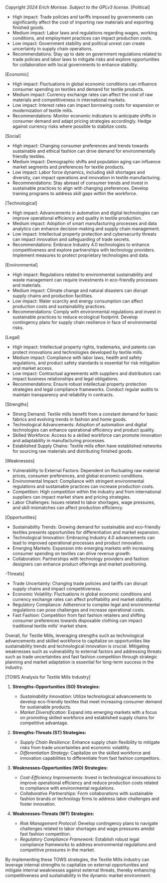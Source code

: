 *Copyright 2024 Erich Morisse.  Subject to the GPLv3 license.*
[Political]
- High impact: Trade policies and tariffs imposed by governments can significantly affect the cost of importing raw materials and exporting finished goods.
- Medium impact: Labor laws and regulations regarding wages, working conditions, and employment practices can impact production costs.
- Low impact: Government stability and political unrest can create uncertainty in supply chain operations.
- Recommendations: Stay up to date on government regulations related to trade policies and labor laws to mitigate risks and explore opportunities for collaboration with local governments to enhance stability.

[Economic]
- High impact: Fluctuations in global economic conditions can influence consumer spending on textiles and demand for textile products.
- Medium impact: Currency exchange rates can affect the cost of raw materials and competitiveness in international markets.
- Low impact: Interest rates can impact borrowing costs for expansion or modernization of textile mills.
- Recommendations: Monitor economic indicators to anticipate shifts in consumer demand and adapt pricing strategies accordingly. Hedge against currency risks where possible to stabilize costs.

[Social]
- High impact: Changing consumer preferences and trends towards sustainable and ethical fashion can drive demand for environmentally friendly textiles.
- Medium impact: Demographic shifts and population aging can influence market segments and preferences for textile products.
- Low impact: Labor force dynamics, including skill shortages and diversity, can impact operations and innovation in textile manufacturing.
- Recommendations: Stay abreast of consumer trends and invest in sustainable practices to align with changing preferences. Develop training programs to address skill gaps within the workforce.

[Technological]
- High impact: Advancements in automation and digital technologies can improve operational efficiency and quality in textile production.
- Medium impact: Adoption of smart manufacturing processes and data analytics can enhance decision-making and supply chain management.
- Low impact: Intellectual property protection and cybersecurity threats can impact innovation and safeguarding of trade secrets.
- Recommendations: Embrace Industry 4.0 technologies to enhance competitiveness and explore partnerships with technology providers. Implement measures to protect proprietary technologies and data.

[Environmental]
- High impact: Regulations related to environmental sustainability and waste management can require investments in eco-friendly processes and materials.
- Medium impact: Climate change and natural disasters can disrupt supply chains and production facilities.
- Low impact: Water scarcity and energy consumption can affect production costs and sustainability practices.
- Recommendations: Comply with environmental regulations and invest in sustainable practices to reduce ecological footprint. Develop contingency plans for supply chain resilience in face of environmental risks.

[Legal]
- High impact: Intellectual property rights, trademarks, and patents can protect innovations and technologies developed by textile mills.
- Medium impact: Compliance with labor laws, health and safety regulations, and product safety standards is essential for risk mitigation and market access.
- Low impact: Contractual agreements with suppliers and distributors can impact business relationships and legal obligations.
- Recommendations: Ensure robust intellectual property protection strategies and legal compliance frameworks. Conduct regular audits to maintain transparency and reliability in contracts.

[Strengths]
- Strong Demand: Textile mills benefit from a constant demand for basic fabrics and evolving trends in fashion and home goods.
- Technological Advancements: Adoption of automation and digital technologies can enhance operational efficiency and product quality.
- Skilled Workforce: Access to a skilled workforce can promote innovation and adaptability in manufacturing processes.
- Established Supply Chains: Textile mills often have established networks for sourcing raw materials and distributing finished goods.

[Weaknesses]
- Vulnerability to External Factors: Dependent on fluctuating raw material prices, consumer preferences, and global economic conditions.
- Environmental Impact: Compliance with stringent environmental regulations and sustainable practices can increase production costs.
- Competition: High competition within the industry and from international suppliers can impact market share and pricing strategies.
- Labor Challenges: Issues related to labor shortages, wage pressures, and skill mismatches can affect production efficiency.

[Opportunities]
- Sustainability Trends: Growing demand for sustainable and eco-friendly textiles presents opportunities for differentiation and market expansion.
- Technological Innovation: Embracing Industry 4.0 advancements can lead to improved operational processes and product innovation.
- Emerging Markets: Expansion into emerging markets with increasing consumer spending on textiles can drive revenue growth.
- Collaboration: Partnerships with technology providers and fashion designers can enhance product offerings and market positioning.

-Threats]
- Trade Uncertainty: Changing trade policies and tariffs can disrupt supply chains and impact competitiveness.
- Economic Volatility: Fluctuations in global economic conditions and currency exchange rates can affect profitability and market stability.
- Regulatory Compliance: Adherence to complex legal and environmental regulations can pose challenges and increase operational costs.
- Fast Fashion: Competition from fast fashion retailers and shifting consumer preferences towards disposable clothing can impact traditional textile mills' market share.

Overall, for Textile Mills, leveraging strengths such as technological advancements and skilled workforce to capitalize on opportunities like sustainability trends and technological innovation is crucial. Mitigating weaknesses such as vulnerability to external factors and addressing threats such as trade uncertainties and fast fashion competition through strategic planning and market adaptation is essential for long-term success in the industry.

[TOWS Analysis for Textile Mills Industry]

1. **Strengths-Opportunities (SO) Strategies:**
   - *Sustainability Innovation*: Utilize technological advancements to develop eco-friendly textiles that meet increasing consumer demand for sustainable products.
   - *Market Diversification*: Expand into emerging markets with a focus on promoting skilled workforce and established supply chains for competitive advantage.

2. **Strengths-Threats (ST) Strategies:**
   - *Supply Chain Resilience*: Enhance supply chain flexibility to mitigate risks from trade uncertainties and economic volatility.
   - *Differentiation Strategy*: Capitalize on the skilled workforce and innovation capabilities to differentiate from fast fashion competitors.

3. **Weaknesses-Opportunities (WO) Strategies:**
   - *Cost-Efficiency Improvements*: Invest in technological innovations to improve operational efficiency and reduce production costs related to compliance with environmental regulations.
   - *Collaborative Partnerships*: Form collaborations with sustainable fashion brands or technology firms to address labor challenges and foster innovation.

4. **Weaknesses-Threats (WT) Strategies:**
   - *Risk Management Protocol*: Develop contingency plans to navigate challenges related to labor shortages and wage pressures amidst fast fashion competition.
   - *Regulatory Compliance Framework*: Establish robust legal compliance frameworks to address environmental regulations and competitive pressures in the market.

By implementing these TOWS strategies, the Textile Mills industry can leverage internal strengths to capitalize on external opportunities and mitigate internal weaknesses against external threats, thereby enhancing competitiveness and sustainability in the dynamic market environment.

